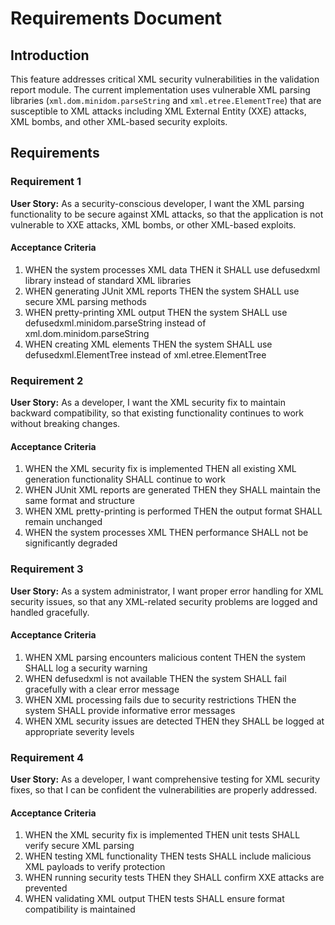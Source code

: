 # Requirements Document

## Introduction

This feature addresses critical XML security vulnerabilities in the validation report module. The current implementation uses vulnerable XML parsing libraries (`xml.dom.minidom.parseString` and `xml.etree.ElementTree`) that are susceptible to XML attacks including XML External Entity (XXE) attacks, XML bombs, and other XML-based security exploits.

## Requirements

### Requirement 1

**User Story:** As a security-conscious developer, I want the XML parsing functionality to be secure against XML attacks, so that the application is not vulnerable to XXE attacks, XML bombs, or other XML-based exploits.

#### Acceptance Criteria

1. WHEN the system processes XML data THEN it SHALL use defusedxml library instead of standard XML libraries
2. WHEN generating JUnit XML reports THEN the system SHALL use secure XML parsing methods
3. WHEN pretty-printing XML output THEN the system SHALL use defusedxml.minidom.parseString instead of xml.dom.minidom.parseString
4. WHEN creating XML elements THEN the system SHALL use defusedxml.ElementTree instead of xml.etree.ElementTree

### Requirement 2

**User Story:** As a developer, I want the XML security fix to maintain backward compatibility, so that existing functionality continues to work without breaking changes.

#### Acceptance Criteria

1. WHEN the XML security fix is implemented THEN all existing XML generation functionality SHALL continue to work
2. WHEN JUnit XML reports are generated THEN they SHALL maintain the same format and structure
3. WHEN XML pretty-printing is performed THEN the output format SHALL remain unchanged
4. WHEN the system processes XML THEN performance SHALL not be significantly degraded

### Requirement 3

**User Story:** As a system administrator, I want proper error handling for XML security issues, so that any XML-related security problems are logged and handled gracefully.

#### Acceptance Criteria

1. WHEN XML parsing encounters malicious content THEN the system SHALL log a security warning
2. WHEN defusedxml is not available THEN the system SHALL fail gracefully with a clear error message
3. WHEN XML processing fails due to security restrictions THEN the system SHALL provide informative error messages
4. WHEN XML security issues are detected THEN they SHALL be logged at appropriate severity levels

### Requirement 4

**User Story:** As a developer, I want comprehensive testing for XML security fixes, so that I can be confident the vulnerabilities are properly addressed.

#### Acceptance Criteria

1. WHEN the XML security fix is implemented THEN unit tests SHALL verify secure XML parsing
2. WHEN testing XML functionality THEN tests SHALL include malicious XML payloads to verify protection
3. WHEN running security tests THEN they SHALL confirm XXE attacks are prevented
4. WHEN validating XML output THEN tests SHALL ensure format compatibility is maintained
